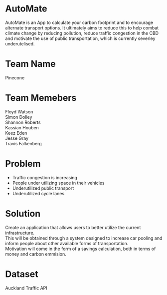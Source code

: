 # AutoMate 
AutoMate is an App to calculate your carbon footprint and to encourage alternate transport options. It ultimately aims to reduce this to help combat climate change by reducing pollution, reduce traffic congestion in the CBD and motivate the use of public transportation, which is currently severley underutelised.

# Team Name

Pinecone

# Team Memebers

Floyd Watson <br>
Simon Dolley <br>
Shannon Roberts <br>
Kassian Houben <br>
Keez Eden <br>
Jesse Gray <br>
Travis Falkenberg <br>

# Problem
+ Traffic congestion is increasing
+ People under utilizing space in their vehicles
+ Underutilized public transport
+ Underutilized cycle lanes


# Solution
Create an application that allows users to better utilize the current infrastructure. <br>
This will be obtained through a system designed to increase car pooling and inform people about other available forms of transportation. <br>
Motivation will come in the form of a savings calculation, both in terms of money and carbon emmision.


# Dataset

Auckland Traffic API <br>



